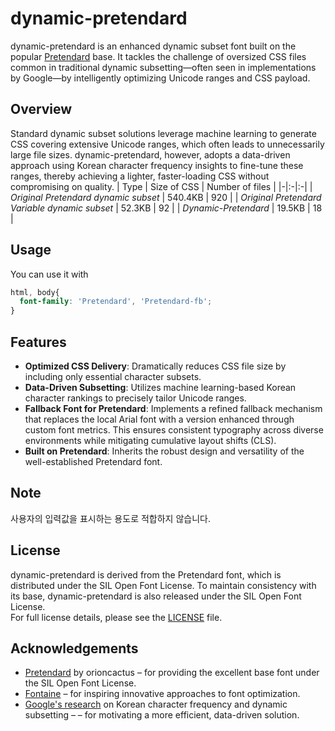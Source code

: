 # dynamic-pretendard

dynamic-pretendard is an enhanced dynamic subset font built on the popular [Pretendard](https://github.com/orioncactus/pretendard) base. It tackles the challenge of oversized CSS files common in traditional dynamic subsetting—often seen in implementations by Google—by intelligently optimizing Unicode ranges and CSS payload.

## Overview

Standard dynamic subset solutions leverage machine learning to generate CSS covering extensive Unicode ranges, which often leads to unnecessarily large file sizes.
dynamic-pretendard, however, adopts a data-driven approach using Korean character frequency insights to fine-tune these ranges, thereby achieving a lighter, faster-loading CSS without compromising on quality.
| Type | Size of CSS | Number of files |
|-|:-|:-|
| *Original Pretendard dynamic subset* | 540.4KB | 920 |
| *Original Pretendard Variable dynamic subset* | 52.3KB | 92 |
| *Dynamic-Pretendard* | 19.5KB | 18 |


## Usage

You can use it with
```css
html, body{
  font-family: 'Pretendard', 'Pretendard-fb';
}

```

## Features

- **Optimized CSS Delivery**: Dramatically reduces CSS file size by including only essential character subsets.
- **Data-Driven Subsetting**: Utilizes machine learning-based Korean character rankings to precisely tailor Unicode ranges.
- **Fallback Font for Pretendard**: Implements a refined fallback mechanism that replaces the local Arial font with a version enhanced through custom font metrics. This ensures consistent typography across diverse environments while mitigating cumulative layout shifts (CLS).
- **Built on Pretendard**: Inherits the robust design and versatility of the well-established Pretendard font.

## Note

사용자의 입력값을 표시하는 용도로 적합하지 않습니다.

## License

dynamic-pretendard is derived from the Pretendard font, which is distributed under the SIL Open Font License. To maintain consistency with its base, dynamic-pretendard is also released under the SIL Open Font License.  
For full license details, please see the [LICENSE](LICENSE) file.

## Acknowledgements

- [Pretendard](https://github.com/orioncactus/pretendard) by orioncactus – for providing the excellent base font under the SIL Open Font License.
- [Fontaine](https://github.com/unjs/fontaine) – for inspiring innovative approaches to font optimization.
- [Google's research](https://www.tdcommons.org/dpubs_series/906/) on Korean character frequency and dynamic subsetting – – for motivating a more efficient, data-driven solution.
